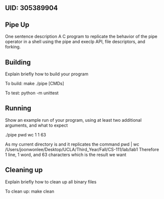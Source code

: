 ## UID: 305389904

## Pipe Up

One sentence description
A C program to replicate the behavior of the pipe operator in a shell using the pipe and execlp API, file descriptors, and forking. 

## Building

Explain briefly how to build your program

To build:
make
./pipe [CMDs]

To test:
python -m unittest

## Running

Show an example run of your program, using at least two additional arguments, and what to expect

./pipe pwd wc
1       1      63

As my current directory is and it replicates the command pwd | wc
/Users/joonwonlee/Desktop/UCLA/Third_Year/Fall/CS-111/lab/lab1
Therefore 1 line, 1 word, and 63 characters which is the result we want

## Cleaning up

Explain briefly how to clean up all binary files

To clean up:
make clean